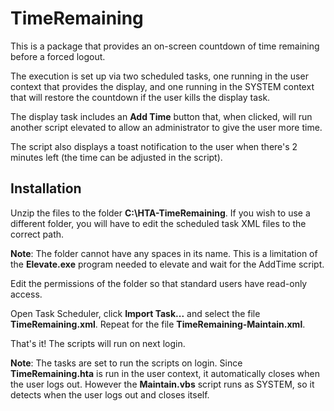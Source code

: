 # TimeRemaining

This is a package that provides an on-screen countdown of time remaining before a forced logout.

The execution is set up via two scheduled tasks, one running in the user context that provides the display, and one running in the SYSTEM context that will restore the countdown if the user kills the display task.

The display task includes an **Add Time** button that, when clicked, will run another script elevated to allow an administrator to give the user more time.

The script also displays a toast notification to the user when there's 2 minutes left (the time can be adjusted in the script).

## Installation

Unzip the files to the folder **C:\HTA-TimeRemaining**. If you wish to use a different folder, you will have to edit the scheduled task XML files to the correct path.

**Note**: The folder cannot have any spaces in its name. This is a limitation of the **Elevate.exe** program needed to elevate and wait for the AddTime script.

Edit the permissions of the folder so that standard users have read-only access.

Open Task Scheduler, click **Import Task...** and select the file **TimeRemaining.xml**. Repeat for the file  **TimeRemaining-Maintain.xml**.

That's it! The scripts will run on next login.


**Note**: The tasks are set to run the scripts on login. Since **TimeRemaining.hta** is run in the user context, it automatically closes when the user logs out. However the **Maintain.vbs** script runs as SYSTEM, so it detects when the user logs out and closes itself.
